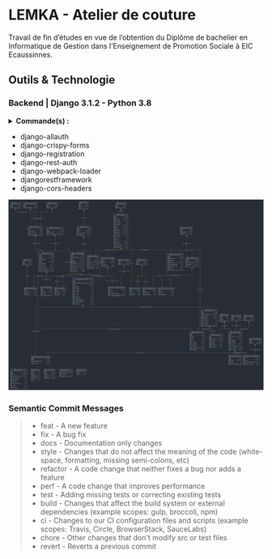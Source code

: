 # LEMKA - Atelier de couture
Travail de fin d’études en vue de l’obtention du Diplôme de bachelier en Informatique de Gestion dans l'Enseignement de Promotion Sociale à EIC Ecaussinnes.

## Outils & Technologie

### Backend | Django 3.1.2 - Python 3.8
<details><summary><b>Commande(s) :</b></summary><br>
  
> - pip install
> - pip freeze > requirements.txt
> - python manage.py makemigrations
> - python manage.py migrate
> - python manage.py createsuperuser
> - python manage.py dumpdata app.class > class.json
> - python manage.py loaddata app.class < class.json
> - python manage.py loaddata class.json
  
</details>

- django-allauth
- django-crispy-forms
- django-registration
- django-rest-auth
- django-webpack-loader
- djangorestframework
- django-cors-headers

![alt text](https://github.com/crysis90war/lemka_api/blob/main/diagram.png?raw=true)

### Semantic Commit Messages
> - feat - A new feature
> - fix - A bug fix
> - docs - Documentation only changes
> - style - Changes that do not affect the meaning of the code (white-space, formatting, missing semi-colons, etc)
> - refactor - A code change that neither fixes a bug nor adds a feature
> - perf - A code change that improves performance
> - test - Adding missing tests or correcting existing tests
> - build - Changes that affect the build system or external dependencies (example scopes: gulp, broccoli, npm)
> - ci - Changes to our CI configuration files and scripts (example scopes: Travis, Circle, BrowserStack, SauceLabs)
> - chore - Other changes that don't modify src or test files
> - revert - Reverts a previous commit